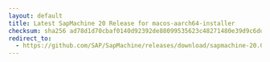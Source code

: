 ```yaml
---
layout: default
title: Latest SapMachine 20 Release for macos-aarch64-installer
checksum: sha256 ad78d1d70cbaf0140d92392de88099535623c48271480e39d9c6dd17229e1ff4
redirect_to:
  - https://github.com/SAP/SapMachine/releases/download/sapmachine-20.0.2/sapmachine-jre-20.0.2_macos-aarch64_bin.dmg
---
```

